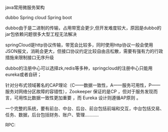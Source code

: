 java常用微服务架构

dubbo 
Spring cloud
Spring boot


dubbo由于是二进制的传输，占用带宽会更少,但开发难度较大，原因是dubbo的jar包依赖问题很多大型工程无法解决


springCloud是http协议传输，带宽会比较多，同时使用http协议一般会使用JSON报文，消耗会更大，但接口协议约定比较自由且松散，需要有强有力的行政措施来限制接口无序升级


dubbo的注册中心可以选择zk,redis等多种，springcloud的注册中心只能用eureka或者自研；




针对分布式领域著名的CAP理论（C——数据一致性，A——服务可用性，P——服务对网络分区故障的容错性），Zookeeper 保证的是CP ，但对于服务发现而言，可用性比数据一致性更加重要 ，而 Eureka 设计则遵循AP原则 。


一个完整的系统，要有前台、中台、后台、前台包括前端和交互，中台包括交易、任务、数据，后台包括财务、账户、管理...........


RPC: